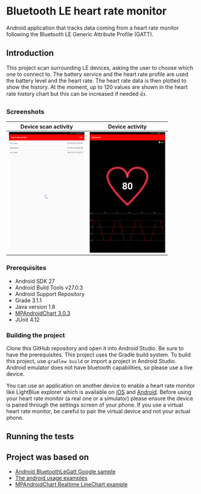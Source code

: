 # Bluetooth LE heart rate monitor

Android application that tracks data coming from a heart rate monitor following the Bluetooth LE Generic Attribute Profile (GATT).

## Introduction

This project scan surrounding LE devices, asking the user to choose which one to connect to. The battery service and the heart rate profile are used the battery level and the heart rate. The heart rate data is then plotted to show the history. At the moment, up to 120 values are shown in the heart rate history chart but this can be increased if needed :thumbsup:.

### Screenshots
Device scan activity       |      Device activity
:-------------------------:|:-------------------------:
<img src="https://github.com/LaurieMarceau/Heart-rate-monitor-BLE/blob/master/screenshots/Screenshot_DeviceScanAcitivty.jpg" width="200">  | <img src="https://github.com/LaurieMarceau/Heart-rate-monitor-BLE/blob/master/screenshots/Screenshot_DeviceActivity.jpg" width="200">

### Prerequisites

* Android SDK 27
* Android Build Tools v27.0.3
* Android Support Repository
* Grade 3.1.1
* Java version 1.8
* [MPAndroidChart 3.0.3](https://github.com/PhilJay/MPAndroidChart)
* JUnit 4.12

### Building the project

Clone this GitHub repository and open it into Android Studio. Be sure to have the prerequisites. This project uses the Gradle build system. To build this project, use ```gradlew build``` or import a project in Android Studio. Android emulator does not have bluetooth capabilities, so please use a live device. 

You can use an application on another device to enable a heart rate monitor like LightBlue explorer which is available on [iOS](https://itunes.apple.com/us/app/lightblue-explorer/id557428110?mt=8) and [Android](https://play.google.com/store/apps/details?id=com.punchthrough.lightblueexplorer&hl=en). Before using your heart rate monitor (a real one or a simulator) please ensure the device is paired through the settings screen of your phone. If you use a virtual heart rate monitor, be careful to pair the virtual device and not your actual phone.

## Running the tests

## Project was based on
* [Android BluetoothLeGatt Google sample](https://github.com/googlesamples/android-BluetoothLeGatt)
* [The android usage examples](https://developer.android.com/guide/topics/connectivity/bluetooth-le.html)
* [MPAndroidChart Realtime LineChart example](https://github.com/PhilJay/MPAndroidChart/blob/master/MPChartExample/src/com/xxmassdeveloper/mpchartexample/RealtimeLineChartActivity.java)
